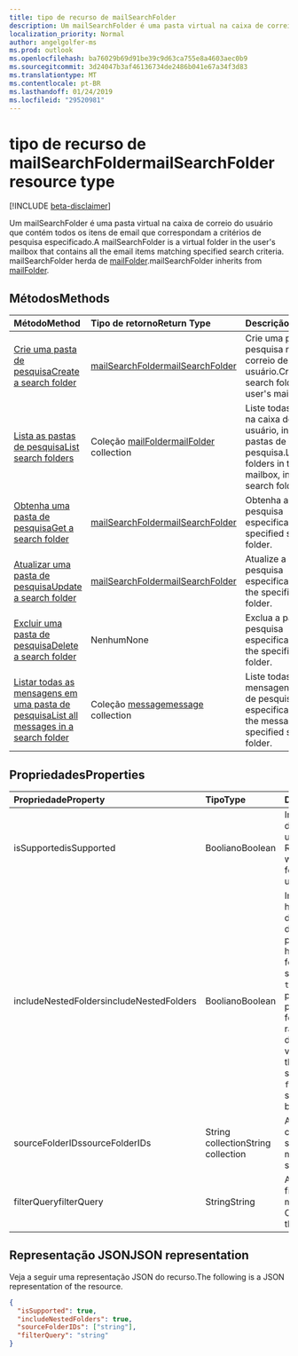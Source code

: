 ```yaml
---
title: tipo de recurso de mailSearchFolder
description: Um mailSearchFolder é uma pasta virtual na caixa de correio do usuário que contém todos os itens de email que correspondam a critérios de pesquisa especificado. mailSearchFolder herda de mailFolder.
localization_priority: Normal
author: angelgolfer-ms
ms.prod: outlook
ms.openlocfilehash: ba76029b69d91be39c9d63ca755e8a4603aec0b9
ms.sourcegitcommit: 3d24047b3af46136734de2486b041e67a34f3d83
ms.translationtype: MT
ms.contentlocale: pt-BR
ms.lasthandoff: 01/24/2019
ms.locfileid: "29520981"
---
```

# <a name="mailsearchfolder-resource-type"></a><span data-ttu-id="fc33a-104">tipo de recurso de mailSearchFolder</span><span class="sxs-lookup"><span data-stu-id="fc33a-104">mailSearchFolder resource type</span></span>

[!INCLUDE [beta-disclaimer](../../includes/beta-disclaimer.md)]

<span data-ttu-id="fc33a-105">Um mailSearchFolder é uma pasta virtual na caixa de correio do usuário que contém todos os itens de email que correspondam a critérios de pesquisa especificado.</span><span class="sxs-lookup"><span data-stu-id="fc33a-105">A mailSearchFolder is a virtual folder in the user's mailbox that contains all the email items matching specified search criteria.</span></span> <span data-ttu-id="fc33a-106">mailSearchFolder herda de [mailFolder](mailfolder.md).</span><span class="sxs-lookup"><span data-stu-id="fc33a-106">mailSearchFolder inherits from [mailFolder](mailfolder.md).</span></span>

## <a name="methods"></a><span data-ttu-id="fc33a-107">Métodos</span><span class="sxs-lookup"><span data-stu-id="fc33a-107">Methods</span></span>

| <span data-ttu-id="fc33a-108">Método</span><span class="sxs-lookup"><span data-stu-id="fc33a-108">Method</span></span> | <span data-ttu-id="fc33a-109">Tipo de retorno</span><span class="sxs-lookup"><span data-stu-id="fc33a-109">Return Type</span></span>  | <span data-ttu-id="fc33a-110">Descrição</span><span class="sxs-lookup"><span data-stu-id="fc33a-110">Description</span></span> |
|:---------------|:--------|:----------|
| [<span data-ttu-id="fc33a-111">Crie uma pasta de pesquisa</span><span class="sxs-lookup"><span data-stu-id="fc33a-111">Create a search folder</span></span>](../api/mailsearchfolder-post.md) | [<span data-ttu-id="fc33a-112">mailSearchFolder</span><span class="sxs-lookup"><span data-stu-id="fc33a-112">mailSearchFolder</span></span>](mailsearchfolder.md) | <span data-ttu-id="fc33a-113">Crie uma pasta de pesquisa na caixa de correio desse usuário.</span><span class="sxs-lookup"><span data-stu-id="fc33a-113">Create a search folder in this user's mailbox.</span></span> |
| [<span data-ttu-id="fc33a-114">Lista as pastas de pesquisa</span><span class="sxs-lookup"><span data-stu-id="fc33a-114">List search folders</span></span>](../api/mailfolder-list-childfolders.md) | <span data-ttu-id="fc33a-115">Coleção [mailFolder](mailfolder.md)</span><span class="sxs-lookup"><span data-stu-id="fc33a-115">[mailFolder](mailfolder.md) collection</span></span> | <span data-ttu-id="fc33a-116">Liste todas as pastas na caixa de correio do usuário, incluindo as pastas de pesquisa.</span><span class="sxs-lookup"><span data-stu-id="fc33a-116">List all the folders in this user's mailbox, including search folders.</span></span> |
| [<span data-ttu-id="fc33a-117">Obtenha uma pasta de pesquisa</span><span class="sxs-lookup"><span data-stu-id="fc33a-117">Get a search folder</span></span>](../api/mailfolder-get.md) | [<span data-ttu-id="fc33a-118">mailSearchFolder</span><span class="sxs-lookup"><span data-stu-id="fc33a-118">mailSearchFolder</span></span>](mailsearchfolder.md) | <span data-ttu-id="fc33a-119">Obtenha a pasta de pesquisa especificado.</span><span class="sxs-lookup"><span data-stu-id="fc33a-119">Get the specified search folder.</span></span> |
| [<span data-ttu-id="fc33a-120">Atualizar uma pasta de pesquisa</span><span class="sxs-lookup"><span data-stu-id="fc33a-120">Update a search folder</span></span>](../api/mailsearchfolder-update.md) | [<span data-ttu-id="fc33a-121">mailSearchFolder</span><span class="sxs-lookup"><span data-stu-id="fc33a-121">mailSearchFolder</span></span>](mailsearchfolder.md) | <span data-ttu-id="fc33a-122">Atualize a pasta de pesquisa especificado.</span><span class="sxs-lookup"><span data-stu-id="fc33a-122">Update the specified search folder.</span></span> |
| [<span data-ttu-id="fc33a-123">Excluir uma pasta de pesquisa</span><span class="sxs-lookup"><span data-stu-id="fc33a-123">Delete a search folder</span></span>](../api/mailfolder-delete.md) | <span data-ttu-id="fc33a-124">Nenhum</span><span class="sxs-lookup"><span data-stu-id="fc33a-124">None</span></span> | <span data-ttu-id="fc33a-125">Exclua a pasta de pesquisa especificado.</span><span class="sxs-lookup"><span data-stu-id="fc33a-125">Delete the specified search folder.</span></span> |
| [<span data-ttu-id="fc33a-126">Listar todas as mensagens em uma pasta de pesquisa</span><span class="sxs-lookup"><span data-stu-id="fc33a-126">List all messages in a search folder</span></span>](../api/mailfolder-list-messages.md) | <span data-ttu-id="fc33a-127">Coleção [message](message.md)</span><span class="sxs-lookup"><span data-stu-id="fc33a-127">[message](message.md) collection</span></span> | <span data-ttu-id="fc33a-128">Liste todas as mensagens na pasta de pesquisa especificado.</span><span class="sxs-lookup"><span data-stu-id="fc33a-128">List all the messages in the specified search folder.</span></span> |

## <a name="properties"></a><span data-ttu-id="fc33a-129">Propriedades</span><span class="sxs-lookup"><span data-stu-id="fc33a-129">Properties</span></span>

| <span data-ttu-id="fc33a-130">Propriedade</span><span class="sxs-lookup"><span data-stu-id="fc33a-130">Property</span></span> | <span data-ttu-id="fc33a-131">Tipo</span><span class="sxs-lookup"><span data-stu-id="fc33a-131">Type</span></span> | <span data-ttu-id="fc33a-132">Descrição</span><span class="sxs-lookup"><span data-stu-id="fc33a-132">Description</span></span> |
|:---------------|:--------|:----------|
| <span data-ttu-id="fc33a-133">isSupported</span><span class="sxs-lookup"><span data-stu-id="fc33a-133">isSupported</span></span> | <span data-ttu-id="fc33a-134">Booliano</span><span class="sxs-lookup"><span data-stu-id="fc33a-134">Boolean</span></span> | <span data-ttu-id="fc33a-135">Indica se uma pasta de pesquisa é editável usando APIs REST.</span><span class="sxs-lookup"><span data-stu-id="fc33a-135">Indicates whether a search folder is editable using REST APIs.</span></span> |
| <span data-ttu-id="fc33a-136">includeNestedFolders</span><span class="sxs-lookup"><span data-stu-id="fc33a-136">includeNestedFolders</span></span> | <span data-ttu-id="fc33a-137">Booliano</span><span class="sxs-lookup"><span data-stu-id="fc33a-137">Boolean</span></span> | <span data-ttu-id="fc33a-138">Indica como a hierarquia de pastas de caixa de correio deve ser percorrida.</span><span class="sxs-lookup"><span data-stu-id="fc33a-138">Indicates how the mailbox folder hierarchy should be traversed.</span></span> <span data-ttu-id="fc33a-139">`true`significa que uma profundidade de pesquisa deve ser feito ao `false` significa rasos de pesquisa devem ser feito em vez disso.</span><span class="sxs-lookup"><span data-stu-id="fc33a-139">`true` means that a deep search should be done while `false` means a shallow search should be done instead.</span></span> |
| <span data-ttu-id="fc33a-140">sourceFolderIDs</span><span class="sxs-lookup"><span data-stu-id="fc33a-140">sourceFolderIDs</span></span> | <span data-ttu-id="fc33a-141">String collection</span><span class="sxs-lookup"><span data-stu-id="fc33a-141">String collection</span></span> | <span data-ttu-id="fc33a-142">As pastas de caixa de correio que devem ser extraídas.</span><span class="sxs-lookup"><span data-stu-id="fc33a-142">The mailbox folders that should be mined.</span></span> |
| <span data-ttu-id="fc33a-143">filterQuery</span><span class="sxs-lookup"><span data-stu-id="fc33a-143">filterQuery</span></span> | <span data-ttu-id="fc33a-144">String</span><span class="sxs-lookup"><span data-stu-id="fc33a-144">String</span></span> | <span data-ttu-id="fc33a-145">A consulta OData para filtrar as mensagens.</span><span class="sxs-lookup"><span data-stu-id="fc33a-145">The OData query to filter the messages.</span></span> |

## <a name="json-representation"></a><span data-ttu-id="fc33a-146">Representação JSON</span><span class="sxs-lookup"><span data-stu-id="fc33a-146">JSON representation</span></span>

<span data-ttu-id="fc33a-147">Veja a seguir uma representação JSON do recurso.</span><span class="sxs-lookup"><span data-stu-id="fc33a-147">The following is a JSON representation of the resource.</span></span>

<!-- {
  "blockType": "resource",
  "@odata.type": "microsoft.graph.mailSearchFolder"
}-->

```json
{
  "isSupported": true,
  "includeNestedFolders": true,
  "sourceFolderIDs": ["string"],
  "filterQuery": "string"
}

```

<!-- uuid: 8fcb5dbc-d5aa-4681-8e31-b001d5168d79
2018-01-23 14:57:30 UTC -->
<!--
{
  "type": "#page.annotation",
  "description": "mailSearchFolder resource",
  "keywords": "",
  "section": "documentation",
  "tocPath": "",
  "suppressions": [
    "Error: /api-reference/beta/resources/mailsearchfolder.md:\r\n      Exception processing links.\r\n    System.ArgumentException: Link Definition was null. Link text: !INCLUDE [beta-disclaimer](../../includes/beta-disclaimer.md)\r\n      at ApiDoctor.Validation.DocFile.get_LinkDestinations()\r\n      at ApiDoctor.Validation.DocSet.ValidateLinks(Boolean includeWarnings, String[] relativePathForFiles, IssueLogger issues, Boolean requireFilenameCaseMatch, Boolean printOrphanedFiles)"
  ]
}
-->
